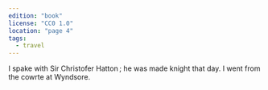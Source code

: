 ```yaml
---
edition: "book"
license: "CC0 1.0"
location: "page 4"
tags:
  - travel
---
```

I spake with Sir Christofer Hatton ; he was made
knight that day. I went from the cowrte at Wyndsore.
